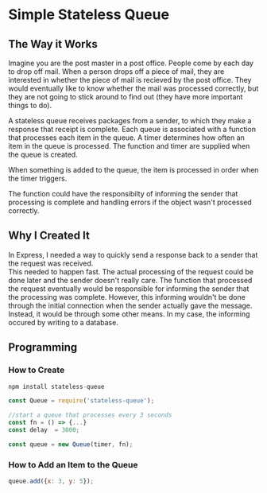 # Simple Stateless Queue

## The Way it Works

Imagine you are the post master in a post office.  People come by each day to drop off mail.
When a person drops off a piece of mail, they are interested in whether the piece of mail
is recieved by the post office.  They would eventually like to know whether the mail was processed
correctly, but they are not going to stick around to find out (they have more important things to do).

A stateless queue receives packages from a sender, to which they make a response that receipt is complete.
Each queue is associated with a function that processes each item in the queue.  A timer determines how often
an item in the queue is processed.  The function and timer are supplied when the queue is created.

When something is added to the queue, the item is processed in order when the timer triggers.

The function could have the responsibilty of informing the sender that processing is complete and
handling errors if the object wasn't processed correctly.

## Why I Created It

In Express, I needed a way to quickly send a response back to a sender that the request was received.  
This needed to happen fast. The actual processing of the request could be done later and the sender doesn't really care.
The function that processed the request eventually would be responsible for informing the sender that the
processing was complete.  However, this informing wouldn't be done through the initial connection when the
sender actually gave the message.  Instead, it would be through some other means.  In my case, the informing
occured by writing to a database.

## Programming

### How to Create

```javascript
npm install stateless-queue
```

```javascript
const Queue = require('stateless-queue');

//start a queue that processes every 3 seconds
const fn = () => {...}
const delay  = 3000;

const queue = new Queue(timer, fn);
```

### How to Add an Item to the Queue

```javascript
queue.add({x: 3, y: 5});
```
